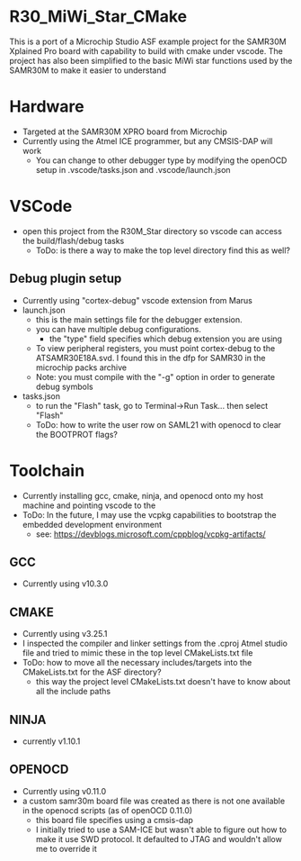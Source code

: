 # R30_MiWi_Star_CMake
This is a port of a Microchip Studio ASF example project for the SAMR30M Xplained Pro board with capability to build with cmake under vscode. The project has also been simplified to the basic MiWi star functions used by the SAMR30M to make it easier to understand

# Hardware
* Targeted at the SAMR30M XPRO board from Microchip 
* Currently using the Atmel ICE programmer, but any CMSIS-DAP will work
    * You can change to other debugger type by modifying the openOCD setup in .vscode/tasks.json and .vscode/launch.json

# VSCode
* open this project from the R30M_Star directory so vscode can access the build/flash/debug tasks
    * ToDo: is there a way to make the top level directory find this as well?

## Debug plugin setup
* Currently using "cortex-debug" vscode extension from Marus
* launch.json
    * this is the main settings file for the debugger extension.
    * you can have multiple debug configurations. 
        * the "type" field specifies which debug extension you are using
    * To view peripheral registers, you must point cortex-debug to the ATSAMR30E18A.svd. I found this in the dfp for SAMR30 in the microchip packs archive
    * Note: you must compile with the "-g" option in order to generate debug symbols
* tasks.json
    * to run the "Flash" task, go to Terminal->Run Task... then select "Flash"
    * ToDo: how to write the user row on SAML21 with openocd to clear the BOOTPROT flags?

# Toolchain
* Currently installing gcc, cmake, ninja, and openocd onto my host machine and pointing vscode to the
* ToDo: In the future, I may use the vcpkg capabilities to bootstrap the embedded development environment
    * see: https://devblogs.microsoft.com/cppblog/vcpkg-artifacts/ 

## GCC
* Currently using v10.3.0

## CMAKE
* Currently using v3.25.1
* I inspected the compiler and linker settings from the .cproj Atmel studio file and tried to mimic these in the top level CMakeLists.txt file
* ToDo: how to move all the necessary includes/targets into the CMakeLists.txt for the ASF directory?
    * this way the project level CMakeLists.txt doesn't have to know about all the include paths

## NINJA
* currently v1.10.1

## OPENOCD
* Currently using v0.11.0
* a custom samr30m board file was created as there is not one available in the openocd scripts (as of openOCD 0.11.0)
    * this board file specifies using a cmsis-dap
    * I initially tried to use a SAM-ICE but wasn't able to figure out how to make it use SWD protocol. It defaulted to JTAG and wouldn't allow me to override it



